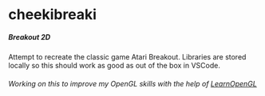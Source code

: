 # cheekibreaki
##### Breakout 2D
Attempt to recreate the classic game Atari Breakout.
Libraries are stored locally so this should work as good as out of the box in VSCode.

###### Working on this to improve my OpenGL skills with the help of [LearnOpenGL](https://learnopengl.com/In-Practice/2D-Game/Breakout)